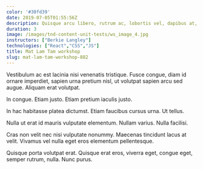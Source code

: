 ```yaml
---
color: '#30fd39'
date: 2019-07-05T01:55:56Z
description: Quisque arcu libero, rutrum ac, lobortis vel, dapibus at, diam. Nam tristique tortor eu pede.
duration: 3
image: /images/tnd-content-unit-tests/ws_image_4.jpg
instructors: ["Berkie Langley"]
technologies: ["React","CSS","JS"]
title: Mat Lam Tam workshop
slug: mat-lam-tam-workshop-882
---
```

Vestibulum ac est lacinia nisi venenatis tristique. Fusce congue, diam id ornare imperdiet, sapien urna pretium nisl, ut volutpat sapien arcu sed augue. Aliquam erat volutpat.

In congue. Etiam justo. Etiam pretium iaculis justo.

In hac habitasse platea dictumst. Etiam faucibus cursus urna. Ut tellus.

Nulla ut erat id mauris vulputate elementum. Nullam varius. Nulla facilisi.

Cras non velit nec nisi vulputate nonummy. Maecenas tincidunt lacus at velit. Vivamus vel nulla eget eros elementum pellentesque.

Quisque porta volutpat erat. Quisque erat eros, viverra eget, congue eget, semper rutrum, nulla. Nunc purus.
